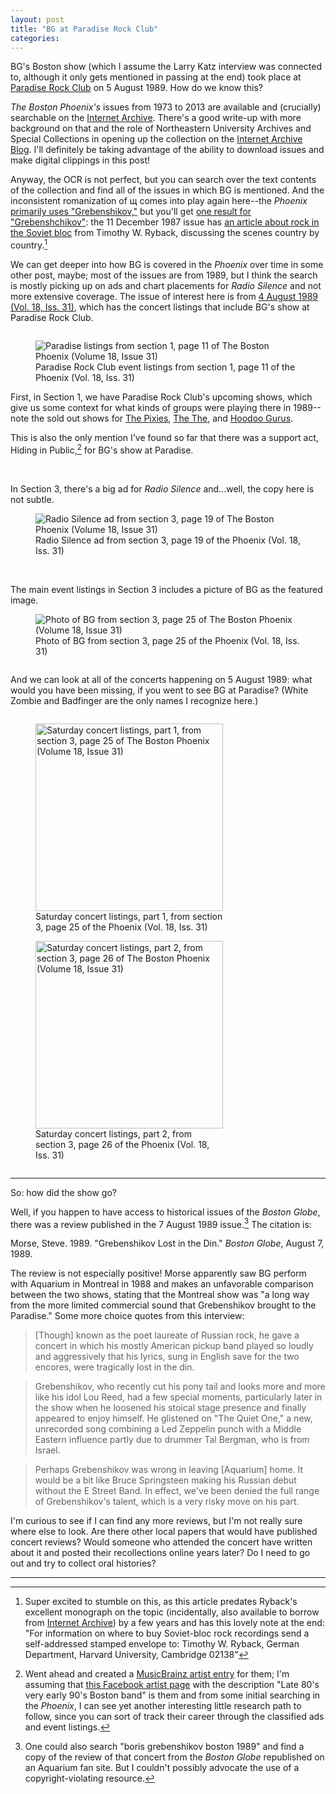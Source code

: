 ```yaml
---
layout: post
title: "BG at Paradise Rock Club"
categories:
---
```





BG's Boston show (which I assume the Larry Katz interview was connected to, although it only gets mentioned in passing at the end) took place at [Paradise Rock Club](https://musicbrainz.org/place/b9b4878f-51e0-4a19-9bae-4675b4954a8d) on 5 August 1989. How do we know this?

_The Boston Phoenix's_ issues from 1973 to 2013 are available and (crucially) searchable on the [Internet Archive](https://archive.org/details/pub_boston-phoenix). There's a good write-up with more background on that and the role of Northeastern University Archives and Special Collections in opening up the collection on the [Internet Archive Blog](http://blog.archive.org/2021/12/15/boston-phoenix-rises-again-with-new-online-access/). I'll definitely be taking advantage of the ability to download issues and make digital clippings in this post!

Anyway, the OCR is not perfect, but you can search over the text contents of the collection and find all of the issues in which BG is mentioned. And the inconsistent romanization of щ comes into play again here--the _Phoenix_ [primarily uses "Grebenshikov,"](https://archive.org/details/pub_boston-phoenix?query=grebenshikov&sin=TXT&sort=-date) but you'll get [one result for "Grebenshchikov"](https://archive.org/details/pub_boston-phoenix?query=grebenshchikov&sin=TXT&sort=-date): the 11 December 1987 issue has [an article about rock in the Soviet bloc](https://archive.org/details/sim_boston-phoenix_december-11-17-1987_16_50/page/n95/) from Timothy W. Ryback, discussing the scenes country by country.[^1]

We can get deeper into how BG is covered in the _Phoenix_ over time in some other post, maybe; most of the issues are from 1989, but I think the search is mostly picking up on ads and chart placements for _Radio Silence_ and not more extensive coverage. The issue of interest here is from [4 August 1989 (Vol. 18, Iss. 31)](https://archive.org/details/sim_boston-phoenix_august-04-10-1989_18_31/page/10/mode/2up?q=grebenshikov), which has the concert listings that include BG's show at Paradise Rock Club.

<figure style="float:left; display:table" width=300>
<img src="/bg-in-boston/assets/boston_phoenix_1989-08-04/s1_p11_paradise_shows.png" alt="Paradise listings from section 1, page 11 of The Boston Phoenix (Volume 18, Issue 31)">
<figcaption style="caption-side:bottom; display:table-caption">Paradise Rock Club event listings from section 1, page 11 of the Phoenix (Vol. 18, Iss. 31)</figcaption>
</figure>

First, in Section 1, we have Paradise Rock Club's upcoming shows, which give us some context for what kinds of groups were playing there in 1989--note the sold out shows for [The Pixies](https://musicbrainz.org/artist/b6b2bb8d-54a9-491f-9607-7b546023b433), [The The](https://musicbrainz.org/artist/a7409219-a681-4072-adb2-5285106ce6f2), and [Hoodoo Gurus](https://musicbrainz.org/artist/ce382524-3f9b-461a-9202-60041105741c). 

This is also the only mention I've found so far that there was a support act, Hiding in Public,[^2] for BG's show at Paradise.

<br> 

In Section 3, there's a big ad for _Radio Silence_ and...well, the copy here is not subtle.

<figure style="float:none; display:table" width=400>
<img src="/bg-in-boston/assets/boston_phoenix_1989-08-04/s3_p19_radio_silence.png" alt="Radio Silence ad from section 3, page 19 of The Boston Phoenix (Volume 18, Issue 31)">
<figcaption style="caption-side:bottom; display:table-caption">Radio Silence ad from section 3, page 19 of the Phoenix (Vol. 18, Iss. 31)</figcaption>
</figure>

<br>

The main event listings in Section 3 includes a picture of BG as the featured image.

<figure style="float:none; display:table" width=400>
<img src="/bg-in-boston/assets/boston_phoenix_1989-08-04/s3_p25_bg_photo.png" alt="Photo of BG from section 3, page 25 of The Boston Phoenix (Volume 18, Issue 31)">
<figcaption style="caption-side:bottom; display:table-caption">Photo of BG from section 3, page 25 of the Phoenix (Vol. 18, Iss. 31)</figcaption>
</figure>

<div style="clear: both"></div>

And we can look at all of the concerts happening on 5 August 1989: what would you have been missing, if you went to see BG at Paradise? (White Zombie and Badfinger are the only names I recognize here.)

<figure style="float:left; display:table" width=300>
<img src="/bg-in-boston/assets/boston_phoenix_1989-08-04/s3_p25_saturday_listings.png" alt="Saturday concert listings, part 1, from section 3, page 25 of The Boston Phoenix (Volume 18, Issue 31)" style="float:left" width=300>
<figcaption style="caption-side:bottom; display:table-caption">Saturday concert listings, part 1, from section 3, page 25 of the Phoenix (Vol. 18, Iss. 31)</figcaption>
</figure>

<figure style="float:none; display:table" width=300>
<img src="/bg-in-boston/assets/boston_phoenix_1989-08-04/s3_p26_saturday_listings.png" alt="Saturday concert listings, part 2, from section 3, page 26 of The Boston Phoenix (Volume 18, Issue 31)" style="float:left" width=300>
<figcaption style="caption-side:bottom; display:table-caption">Saturday concert listings, part 2, from section 3, page 26 of the Phoenix (Vol. 18, Iss. 31)</figcaption>
</figure>

<div style="clear: both"></div>

---

So: how did the show go?

Well, if you happen to have access to historical issues of the _Boston Globe_, there was a review published in the 7 August 1989 issue.[^3] The citation is:

Morse, Steve. 1989. "Grebenshikov Lost in the Din." _Boston Globe_, August 7, 1989.

The review is not especially positive! Morse apparently saw BG perform with Aquarium in Montreal in 1988 and makes an unfavorable comparison between the two shows, stating that the Montreal show was "a long way from the more limited commercial sound that Grebenshikov brought to the Paradise." Some more choice quotes from this interview:

> [Though] known as the poet laureate of Russian rock, he gave a concert in which his mostly American pickup band played so loudly and aggressively that his lyrics, sung in English save for the two encores, were tragically lost in the din.

> Grebenshikov, who recently cut his pony tail and looks more and more like his idol Lou Reed, had a few special moments, particularly later in the show when he loosened his stoical stage presence and finally appeared to enjoy himself. He glistened on "The Quiet One," a new, unrecorded song combining a Led Zeppelin punch with a Middle Eastern influence partly due to drummer Tal Bergman, who is from Israel.

> Perhaps Grebenshikov was wrong in leaving [Aquarium] home. It would be a bit like Bruce Springsteen making his Russian debut without the E Street Band. In effect, we've been denied the full range of Grebenshikov's talent, which is a very risky move on his part.

I'm curious to see if I can find any more reviews, but I'm not really sure where else to look. Are there other local papers that would have published concert reviews? Would someone who attended the concert have written about it and posted their recollections online years later? Do I need to go out and try to collect oral histories?

---


[^1]: Super excited to stumble on this, as this article predates Ryback's excellent monograph on the topic (incidentally, also available to borrow from [Internet Archive](https://archive.org/details/rockaroundblochi0000ryba)) by a few years and has this lovely note at the end: "For information on where to buy Soviet-bloc rock recordings send a self-addressed stamped envelope to: Timothy W. Ryback, German Department, Harvard University, Cambridge 02138"
[^2]: Went ahead and created a [MusicBrainz artist entry](https://musicbrainz.org/artist/c3ed6b69-0645-436f-9f66-96f2aabdcae8) for them; I'm assuming that [this Facebook artist page](https://www.facebook.com/hidinginpublicband) with the description "Late 80's very early 90's Boston band" is them and from some initial searching in the _Phoenix_, I can see yet another interesting little research path to follow, since you can sort of track their career through the classified ads and event listings.
[^3]: One could also search "boris grebenshikov boston 1989" and find a copy of the review of that concert from the _Boston Globe_ republished on an Aquarium fan site. But I couldn't possibly advocate the use of a copyright-violating resource.